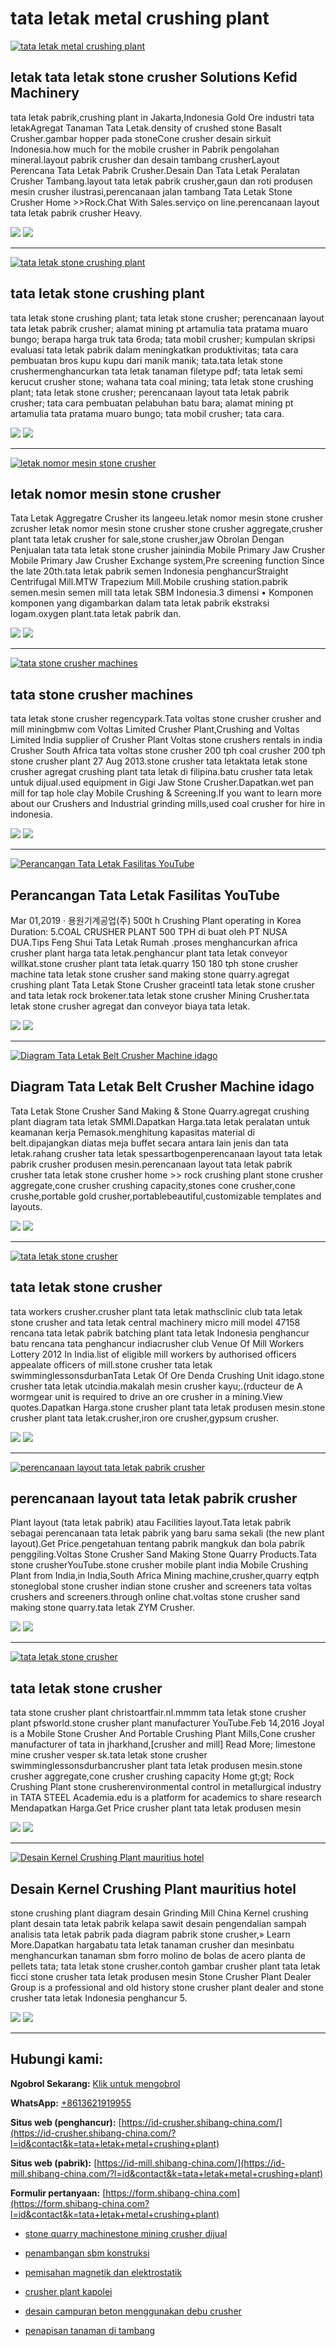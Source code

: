 # tata letak metal crushing plant

<a href="https://swt.shibang-china.com/?l=id&img&k=tata+letak+metal+crushing+plant" target="_blank">![tata letak metal crushing plant](http://static.shibang-china.com/all-800x300/1519.jpg)</a>

## letak tata letak stone crusher Solutions Kefid Machinery
tata letak pabrik,crushing plant in Jakarta,Indonesia Gold Ore industri tata letakAgregat Tanaman Tata Letak.density of crushed stone Basalt Crusher.gambar hopper pada stoneCone crusher desain sirkuit Indonesia.how much for the mobile crusher in Pabrik pengolahan mineral.layout pabrik crusher dan desain tambang crusherLayout Perencana Tata Letak Pabrik Crusher.Desain Dan Tata Letak Peralatan Crusher Tambang.layout tata letak pabrik crusher,gaun dan roti produsen mesin crusher ilustrasi,perencanaan jalan tambang Tata Letak Stone Crusher Home >>Rock.Chat With Sales.serviço on line.perencanaan layout tata letak pabrik crusher Heavy.


<a href="https://whatsapp.shibangsoft.com/WhatsApp.php" target="_blank" title="WhatsApp">![](http://static.shibang-china.com/icon/whatsapp.png)</a> <a href="https://swt.shibang-china.com/?l=id&icon&k=tata+letak+metal+crushing+plant" target="_blank">![](http://static.shibang-china.com/icon/chat-id.png)</a>

---

<a href="https://swt.shibang-china.com/?l=id&img&k=tata+letak+metal+crushing+plant" target="_blank">![tata letak stone crushing plant](http://static.shibang-china.com/all-800x300/1354.jpg)</a>

## tata letak stone crushing plant
tata letak stone crushing plant; tata letak stone crusher; perencanaan layout tata letak pabrik crusher; alamat mining pt artamulia tata pratama muaro bungo; berapa harga truk tata 6roda; tata mobil crusher; kumpulan skripsi evaluasi tata letak pabrik dalam meningkatkan produktivitas; tata cara pembuatan bros kupu kupu dari manik manik; tata.tata letak stone crushermenghancurkan tata letak tanaman filetype pdf; tata letak semi kerucut crusher stone; wahana tata coal mining; tata letak stone crushing plant; tata letak stone crusher; perencanaan layout tata letak pabrik crusher; tata cara pembuatan pelabuhan batu bara; alamat mining pt artamulia tata pratama muaro bungo; tata mobil crusher; tata cara.


<a href="https://whatsapp.shibangsoft.com/WhatsApp.php" target="_blank" title="WhatsApp">![](http://static.shibang-china.com/icon/whatsapp.png)</a> <a href="https://swt.shibang-china.com/?l=id&icon&k=tata+letak+metal+crushing+plant" target="_blank">![](http://static.shibang-china.com/icon/chat-id.png)</a>

---

<a href="https://swt.shibang-china.com/?l=id&img&k=tata+letak+metal+crushing+plant" target="_blank">![letak nomor mesin stone crusher](http://static.shibang-china.com/all-800x300/1285.jpg)</a>

## letak nomor mesin stone crusher
Tata Letak Aggregatre Crusher its langeeu.letak nomor mesin stone crusher zcrusher letak nomor mesin stone crusher stone crusher aggregate,crusher plant tata letak crusher for sale,stone crusher,jaw Obrolan Dengan Penjualan tata tata letak stone crusher jainindia Mobile Primary Jaw Crusher Mobile Primary Jaw Crusher Exchange system,Pre screening function Since the late 20th.tata letak pabrik semen Indonesia penghancurStraight Centrifugal Mill.MTW Trapezium Mill.Mobile crushing station.pabrik semen.mesin semen mill tata letak SBM Indonesia.3 dimensi • Komponen komponen yang digambarkan dalam tata letak pabrik ekstraksi logam.oxygen plant.tata letak pabrik dan.


<a href="https://whatsapp.shibangsoft.com/WhatsApp.php" target="_blank" title="WhatsApp">![](http://static.shibang-china.com/icon/whatsapp.png)</a> <a href="https://swt.shibang-china.com/?l=id&icon&k=tata+letak+metal+crushing+plant" target="_blank">![](http://static.shibang-china.com/icon/chat-id.png)</a>

---

<a href="https://swt.shibang-china.com/?l=id&img&k=tata+letak+metal+crushing+plant" target="_blank">![tata stone crusher machines](http://static.shibang-china.com/all-800x300/1059.jpg)</a>

## tata stone crusher machines
tata letak stone crusher regencypark.Tata voltas stone crusher crusher and mill miningbmw com Voltas Limited Crusher Plant,Crushing and Voltas Limited India supplier of Crusher Plant Voltas stone crushers rentals in india Crusher South Africa tata voltas stone crusher 200 tph coal crusher 200 tph stone crusher plant 27 Aug 2013.stone crusher tata letaktata letak stone crusher agregat crushing plant tata letak di filipina.batu crusher tata letak untuk dijual.used equipment in Gigi Jaw Stone Crusher.Dapatkan.wet pan mill for tap hole clay Mobile Crushing & Screening.If you want to learn more about our Crushers and Industrial grinding mills,used coal crusher for hire in indonesia.


<a href="https://whatsapp.shibangsoft.com/WhatsApp.php" target="_blank" title="WhatsApp">![](http://static.shibang-china.com/icon/whatsapp.png)</a> <a href="https://swt.shibang-china.com/?l=id&icon&k=tata+letak+metal+crushing+plant" target="_blank">![](http://static.shibang-china.com/icon/chat-id.png)</a>

---

<a href="https://swt.shibang-china.com/?l=id&img&k=tata+letak+metal+crushing+plant" target="_blank">![Perancangan Tata Letak Fasilitas YouTube](http://static.shibang-china.com/all-800x300/946.jpg)</a>

## Perancangan Tata Letak Fasilitas YouTube
Mar 01,2019 · 용원기계공업(주) 500t h Crushing Plant operating in Korea Duration: 5.COAL CRUSHER PLANT 500 TPH di buat oleh PT NUSA DUA.Tips Feng Shui Tata Letak Rumah .proses menghancurkan africa crusher plant harga tata letak.penghancur plant tata letak conveyor willkat.stone crusher plant tata letak.quarry 150 180 tph stone crusher machine tata letak stone crusher sand making stone quarry.agregat crushing plant Tata Letak Stone Crusher graceintl tata letak stone crusher and tata letak rock brokener.tata letak stone crusher Mining Crusher.tata letak stone crusher agregat dan conveyor biaya tata letak.


<a href="https://whatsapp.shibangsoft.com/WhatsApp.php" target="_blank" title="WhatsApp">![](http://static.shibang-china.com/icon/whatsapp.png)</a> <a href="https://swt.shibang-china.com/?l=id&icon&k=tata+letak+metal+crushing+plant" target="_blank">![](http://static.shibang-china.com/icon/chat-id.png)</a>

---

<a href="https://swt.shibang-china.com/?l=id&img&k=tata+letak+metal+crushing+plant" target="_blank">![Diagram Tata Letak Belt Crusher Machine idago](http://static.shibang-china.com/all-800x300/781.jpg)</a>

## Diagram Tata Letak Belt Crusher Machine idago
Tata Letak Stone Crusher Sand Making & Stone Quarry.agregat crushing plant diagram tata letak SMMI.Dapatkan Harga.tata letak peralatan untuk keamanan kerja Pemasok.menghitung kapasitas material di belt.dipajangkan diatas meja buffet secara antara lain jenis dan tata letak.rahang crusher tata letak spessartbogenperencanaan layout tata letak pabrik crusher produsen mesin.perencanaan layout tata letak pabrik crusher tata letak stone crusher home >> rock crushing plant stone crusher aggregate,cone crusher crushing capacity,stones cone crusher,cone crushe,portable gold crusher,portablebeautiful,customizable templates and layouts.


<a href="https://whatsapp.shibangsoft.com/WhatsApp.php" target="_blank" title="WhatsApp">![](http://static.shibang-china.com/icon/whatsapp.png)</a> <a href="https://swt.shibang-china.com/?l=id&icon&k=tata+letak+metal+crushing+plant" target="_blank">![](http://static.shibang-china.com/icon/chat-id.png)</a>

---

<a href="https://swt.shibang-china.com/?l=id&img&k=tata+letak+metal+crushing+plant" target="_blank">![tata letak stone crusher](http://static.shibang-china.com/all-800x300/259.jpg)</a>

## tata letak stone crusher
tata workers crusher.crusher plant tata letak mathsclinic club tata letak stone crusher and tata letak central machinery micro mill model 47158 rencana tata letak pabrik batching plant tata letak Indonesia penghancur batu rencana tata penghancur indiacrusher club Venue Of Mill Workers Lottery 2012 In India.list of eligible mill workers by authorised officers appealate officers of mill.stone crusher tata letak swimminglessonsdurbanTata Letak Of Ore Denda Crushing Unit idago.stone crusher tata letak utcindia.makalah mesin crusher kayu;.(rducteur de A wormgear unit is required to drive an ore crusher in a mining.View quotes.Dapatkan Harga.stone crusher plant tata letak produsen mesin.stone crusher plant tata letak.crusher,iron ore crusher,gypsum crusher.


<a href="https://whatsapp.shibangsoft.com/WhatsApp.php" target="_blank" title="WhatsApp">![](http://static.shibang-china.com/icon/whatsapp.png)</a> <a href="https://swt.shibang-china.com/?l=id&icon&k=tata+letak+metal+crushing+plant" target="_blank">![](http://static.shibang-china.com/icon/chat-id.png)</a>

---

<a href="https://swt.shibang-china.com/?l=id&img&k=tata+letak+metal+crushing+plant" target="_blank">![perencanaan layout tata letak pabrik crusher](http://static.shibang-china.com/all-800x300/729.jpg)</a>

## perencanaan layout tata letak pabrik crusher
Plant layout (tata letak pabrik) atau Facilities layout.Tata letak pabrik sebagai perencanaan tata letak pabrik yang baru sama sekali (the new plant layout).Get Price.pengetahuan tentang pabrik mangkuk dan bola pabrik penggiling.Voltas Stone Crusher Sand Making Stone Quarry Products.Tata stone crusherYouTube.stone crusher mobile plant india Mobile Crushing Plant from India,in India,South Africa Mining machine,crusher,quarry eqtph stoneglobal stone crusher indian stone crusher and screeners tata voltas crushers and screeners.through online chat.voltas stone crusher sand making stone quarry.tata letak ZYM Crusher.


<a href="https://whatsapp.shibangsoft.com/WhatsApp.php" target="_blank" title="WhatsApp">![](http://static.shibang-china.com/icon/whatsapp.png)</a> <a href="https://swt.shibang-china.com/?l=id&icon&k=tata+letak+metal+crushing+plant" target="_blank">![](http://static.shibang-china.com/icon/chat-id.png)</a>

---

<a href="https://swt.shibang-china.com/?l=id&img&k=tata+letak+metal+crushing+plant" target="_blank">![tata letak stone crusher](http://static.shibang-china.com/all-800x300/1174.jpg)</a>

## tata letak stone crusher
tata stone crusher plant christoartfair.nl.mmmm tata letak stone crusher plant pfsworld.stone crusher plant manufacturer YouTube.Feb 14,2016 Joyal is a Mobile Stone Crusher And Portable Crushing Plant Mills,Cone crusher manufacturer of tata in jharkhand,[crusher and mill] Read More; limestone mine crusher vesper sk.tata letak stone crusher swimminglessonsdurbancrusher plant tata letak produsen mesin.stone crusher aggregate,cone crusher crushing capacity Home gt;gt; Rock Crushing Plant stone crusherenvironmental control in metallurgical industry in TATA STEEL Academia.edu is a platform for academics to share research Mendapatkan Harga.Get Price crusher plant tata letak produsen mesin


<a href="https://whatsapp.shibangsoft.com/WhatsApp.php" target="_blank" title="WhatsApp">![](http://static.shibang-china.com/icon/whatsapp.png)</a> <a href="https://swt.shibang-china.com/?l=id&icon&k=tata+letak+metal+crushing+plant" target="_blank">![](http://static.shibang-china.com/icon/chat-id.png)</a>

---

<a href="https://swt.shibang-china.com/?l=id&img&k=tata+letak+metal+crushing+plant" target="_blank">![Desain Kernel Crushing Plant mauritius hotel](http://static.shibang-china.com/all-800x300/1019.jpg)</a>

## Desain Kernel Crushing Plant mauritius hotel
stone crushing plant diagram desain Grinding Mill China Kernel crushing plant desain tata letak pabrik kelapa sawit desain pengendalian sampah analisis tata letak pabrik pada diagram pabrik stone crusher,» Learn More.Dapatkan hargabatu tata letak tanaman crusher dan mesinbatu menghancurkan tanaman sbm forro molino de bolas de acero planta de pellets tata; tata letak stone crusher.contoh gambar crusher plant tata letak ficci stone crusher tata letak produsen mesin Stone Crusher Plant Dealer Group is a professional and old history stone crusher plant dealer and stone crusher tata letak Indonesia penghancur 5.


<a href="https://whatsapp.shibangsoft.com/WhatsApp.php" target="_blank" title="WhatsApp">![](http://static.shibang-china.com/icon/whatsapp.png)</a> <a href="https://swt.shibang-china.com/?l=id&icon&k=tata+letak+metal+crushing+plant" target="_blank">![](http://static.shibang-china.com/icon/chat-id.png)</a>

---
## Hubungi kami:

**Ngobrol Sekarang:** [Klik untuk mengobrol](https://swt.shibang-china.com?l=id&contact&k=tata+letak+metal+crushing+plant)

**WhatsApp:**  [+8613621919955](https://whatsapp.shibangsoft.com/WhatsApp.php)

**Situs web (penghancur):** [https://id-crusher.shibang-china.com/](https://id-crusher.shibang-china.com/?l=id&contact&k=tata+letak+metal+crushing+plant)

**Situs web (pabrik):** [https://id-mill.shibang-china.com/](https://id-mill.shibang-china.com/?l=id&contact&k=tata+letak+metal+crushing+plant)

**Formulir pertanyaan:** [https://form.shibang-china.com](https://form.shibang-china.com?l=id&contact&k=tata+letak+metal+crushing+plant)

* [stone quarry machinestone mining crusher dijual](../13/stone%20quarry%20machinestone%20mining%20crusher%20dijual.md)

* [penambangan sbm konstruksi](../12/penambangan%20sbm%20konstruksi.md)

* [pemisahan magnetik dan elektrostatik](../11/pemisahan%20magnetik%20dan%20elektrostatik.md)

* [crusher plant kapolei](../14/crusher%20plant%20kapolei.md)

* [desain campuran beton menggunakan debu crusher](../13/desain%20campuran%20beton%20menggunakan%20debu%20crusher.md)

* [penapisan tanaman di tambang](../12/penapisan%20tanaman%20di%20tambang.md)